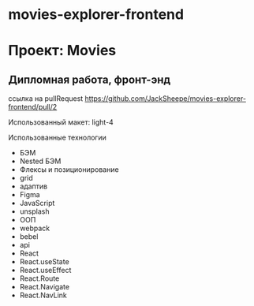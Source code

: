 # movies-explorer-frontend

# Проект: Movies

## Дипломная работа, фронт-энд

ссылка на pullRequest https://github.com/JackSheepe/movies-explorer-frontend/pull/2

Использованный макет: light-4

Использованные технологии

- БЭМ
- Nested БЭМ
- Флексы и позиционирование
- grid
- адаптив
- Figma
- JavaScript
- unsplash
- ООП
- webpack
- bebel
- api
- React
- React.useState
- React.useEffect
- React.Route
- React.Navigate
- React.NavLink
